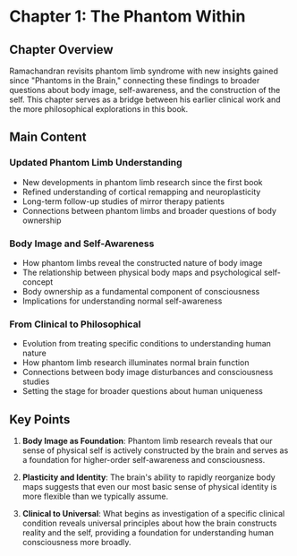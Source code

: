 # Chapter 1: The Phantom Within

## Chapter Overview
Ramachandran revisits phantom limb syndrome with new insights gained since "Phantoms in the Brain," connecting these findings to broader questions about body image, self-awareness, and the construction of the self. This chapter serves as a bridge between his earlier clinical work and the more philosophical explorations in this book.

## Main Content

### Updated Phantom Limb Understanding
- New developments in phantom limb research since the first book
- Refined understanding of cortical remapping and neuroplasticity
- Long-term follow-up studies of mirror therapy patients
- Connections between phantom limbs and broader questions of body ownership

### Body Image and Self-Awareness
- How phantom limbs reveal the constructed nature of body image
- The relationship between physical body maps and psychological self-concept
- Body ownership as a fundamental component of consciousness
- Implications for understanding normal self-awareness

### From Clinical to Philosophical
- Evolution from treating specific conditions to understanding human nature
- How phantom limb research illuminates normal brain function
- Connections between body image disturbances and consciousness studies
- Setting the stage for broader questions about human uniqueness

## Key Points

1. **Body Image as Foundation**: Phantom limb research reveals that our sense of physical self is actively constructed by the brain and serves as a foundation for higher-order self-awareness and consciousness.

2. **Plasticity and Identity**: The brain's ability to rapidly reorganize body maps suggests that even our most basic sense of physical identity is more flexible than we typically assume.

3. **Clinical to Universal**: What begins as investigation of a specific clinical condition reveals universal principles about how the brain constructs reality and the self, providing a foundation for understanding human consciousness more broadly.